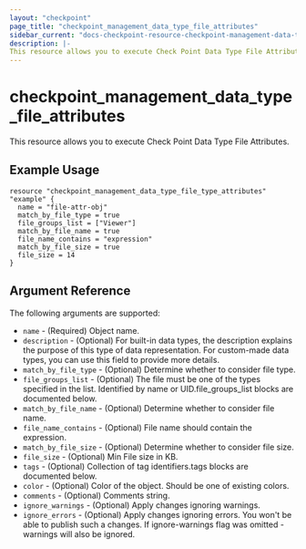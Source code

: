 ```yaml
---
layout: "checkpoint"
page_title: "checkpoint_management_data_type_file_attributes"
sidebar_current: "docs-checkpoint-resource-checkpoint-management-data-type-file-attributes"
description: |-
This resource allows you to execute Check Point Data Type File Attributes.
---
```


# checkpoint_management_data_type_file_attributes

This resource allows you to execute Check Point Data Type File Attributes.

## Example Usage


```hcl
resource "checkpoint_management_data_type_file_type_attributes" "example" {
  name = "file-attr-obj"
  match_by_file_type = true
  file_groups_list = ["Viewer"]
  match_by_file_name = true
  file_name_contains = "expression"
  match_by_file_size = true
  file_size = 14
}
```

## Argument Reference

The following arguments are supported:

* `name` - (Required) Object name. 
* `description` - (Optional) For built-in data types, the description explains the purpose of this type of data representation.
For custom-made data types, you can use this field to provide more details. 
* `match_by_file_type` - (Optional) Determine whether to consider file type. 
* `file_groups_list` - (Optional) The file must be one of the types specified in the list.
Identified by name or UID.file_groups_list blocks are documented below.
* `match_by_file_name` - (Optional) Determine whether to consider file name. 
* `file_name_contains` - (Optional) File name should contain the expression. 
* `match_by_file_size` - (Optional) Determine whether to consider file size. 
* `file_size` - (Optional) Min File size in KB. 
* `tags` - (Optional) Collection of tag identifiers.tags blocks are documented below.
* `color` - (Optional) Color of the object. Should be one of existing colors. 
* `comments` - (Optional) Comments string. 
* `ignore_warnings` - (Optional) Apply changes ignoring warnings.
* `ignore_errors` - (Optional) Apply changes ignoring errors. You won't be able to publish such a changes. If ignore-warnings flag was omitted - warnings will also be ignored.  

